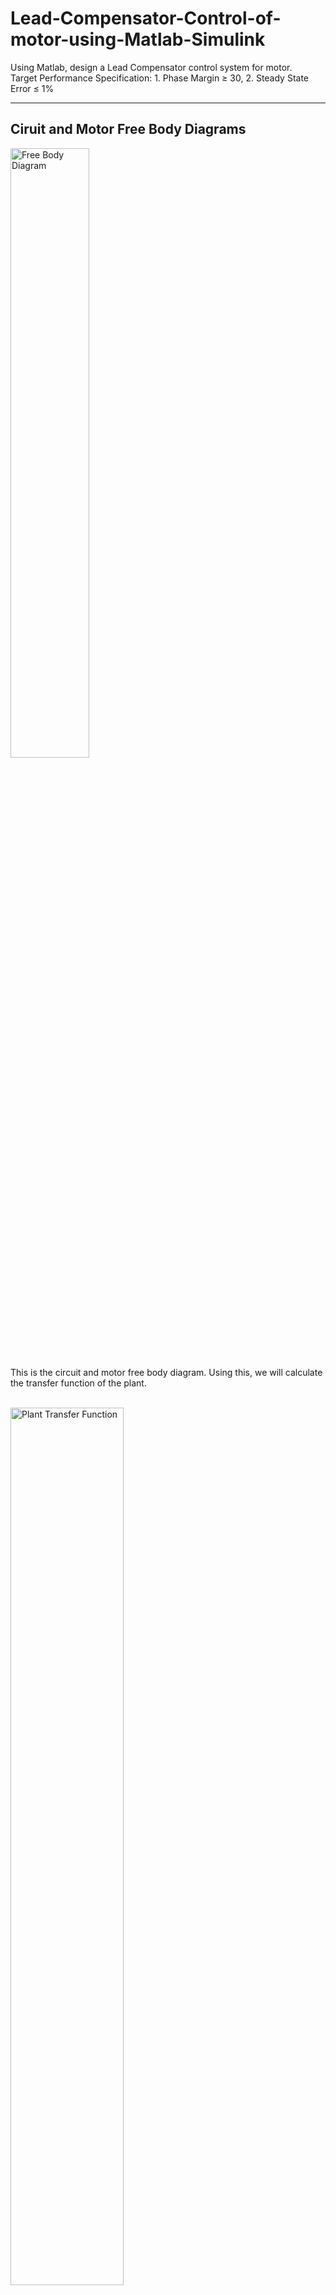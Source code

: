 # Lead-Compensator-Control-of-motor-using-Matlab-Simulink

Using Matlab, design a Lead Compensator control system for motor. <br>
Target Performance Specification: 1. Phase Margin ≥ 30, 2. Steady State Error ≤ 1%

<hr>
<h2>Ciruit and Motor Free Body Diagrams</h3>
<img src = "https://github.com/mongshil553/PI-Control-of-motor-using-Matlab/assets/129606995/e15611d3-dc2c-4623-ab7d-79909740c14e" width="50%" height="50%" title="Free Body Diagram"> <br>
This is the circuit and motor free body diagram. Using this, we will calculate the transfer function of the plant. <br><br>

<img src = "https://github.com/mongshil553/PI-Control-of-motor-using-Matlab/assets/129606995/65a62830-7aed-4f85-8c25-7be9d980f299" width="60%" height="60%" title="Plant Transfer Function"> <br>
After Calculation, the transfer function of the plant is equal to the equation above.

<hr>
<h2>Plant Step Response</h2>
<!--<div align="center">-->
<img src = "https://github.com/mongshil553/PI-Control-of-motor-using-Matlab/assets/129606995/e057234a-53cb-4ecb-b08f-1346bc689ab8" width="30%" height="30%" title="Matlab Step Response">
<img src = "https://github.com/mongshil553/PI-Control-of-motor-using-Matlab/assets/129606995/bb9578fd-cb64-40b2-8915-f3c754cbd17a" width="42%" height="42%" title="Simulink Step Response">
<!--</div>-->
<br> Steady State Error exists. Also, ziegler nichols method cannot be applied to this plant.<br>

<hr>
<h2>Bode Plot</h2>
Using Matlab, we get the following Bode Plot; <br><br>
<img src = "https://github.com/user-attachments/assets/6ea93eb8-dab5-4280-a800-85149ff19b3b" width="70%" height="70%" title="Matlab Bode Plot">

<hr>
<h2>Nyquist Plot</h2>
Using Matlab, we get the following Nyquist Plot; <br><br>
<img src = "https://github.com/user-attachments/assets/376281c7-1228-410e-af77-89ac9cc7ba3b" width="70%" height="70%" title="Matlab Nyquist Plot"> <br>
For all Ks, the system is stable.

<hr>
<h2>Designing Lead Compensator</h2>
For K=5000, the Crossover Frequency is 1.04e+03 where the Phase is -136°. Therefore the PM is 44°. For Overshoot to be below 10%, PM should be equal or higher than 60°. With an extra margin of 10°, the lead compensator should compensate 26° Phase. The following is the lead compensator transfer function; <br>

<img src = "https://github.com/user-attachments/assets/4cfe7ee0-66be-469a-b99f-594b713b917a" width="50%" height="50%" title="Lead Compensator Transfer Function"> <br>

<hr>
<h2>System Result</h2>
With the feedback control system, the result are the following; <br>
<img src = "https://github.com/user-attachments/assets/c665eeb1-b807-4b85-9146-a366ddb2d0e4" width="70%" height="70%" title="Matlab Result"> <br><br>

Simulink results are the following; <br>
<img src = "https://github.com/user-attachments/assets/1352b859-c736-48a6-ba60-de68f7d185a1" width="65%" height="65%" title="Simulink Design"> &nbsp;
<img src = "https://github.com/user-attachments/assets/eac3b78f-7055-4505-af30-c3ac5c0eff11" width="30%" height="30%" title="Simulink Result"> <br>

<hr>
<h2>Disturbance Rejection</h2>
<!--<div align="center">-->
  System Model with Disturbance: <br>
<img src = "https://github.com/user-attachments/assets/b80d31a1-df21-413d-bfdd-3e087b0b1827" width="70%" height="70%" title="Design">
<!--</div>-->

<br>
Sine Disturbance: <br>
<img src = "https://github.com/user-attachments/assets/a6fbb9c7-d8c8-40c9-b192-b4200c3f81d7" width="72%" height="72%" title="Sine Disturbance">
<img src = "https://github.com/user-attachments/assets/320bfd0c-2f62-4bc5-b9fa-8bc692bdb54b" width="26%" height="26%" title="Sine Disturbance enlarged">
<br><br>

Step Disturbance: <br>
<img src = "https://github.com/user-attachments/assets/f344ce0a-4d85-4e6b-9fa1-b106fb868065" width="100%" height="100%" title="Step Disturbance">
<br><br>

Ramp Disturbance: <br>
<img src = "https://github.com/user-attachments/assets/87dc194a-10ab-46ed-90c7-5ff758da3ce7" width="72%" height="72%" title="Ramp Disturbance">
<img src = "https://github.com/user-attachments/assets/7e822174-d957-4702-b446-3ebc22fdd5e0" width="26%" height="26%" title="Ramp Disturbance enlarged">
<br><br>

Parabola Disturbance: <br>
<img src = "https://github.com/user-attachments/assets/ed538475-bfb3-4ca9-9f8f-77ea601ef963" width="100%" height="100%" title="Parabola Disturbance">
<br><br>

<hr>
<h2>User Defined Reference Tracking</h2>
The following is the signal defined which will be a reference. <br>
<img src = "https://github.com/mongshil553/PI-Control-of-motor-using-Matlab-Simulink/assets/129606995/83e7b40c-1ece-4597-8e8f-2cec3ce5a8ea" width="55%" height="55%" title="User Defined Reference">

<br><br>

The following is the system model. <br>
<img src = "https://github.com/user-attachments/assets/52b97e18-17ef-4fac-b8b4-0bb12217deb0" width="100%" height="100%" title="Model">

<br><br>
Result(Left) and Error(Right): <br>
<img src = "https://github.com/user-attachments/assets/081a5828-182e-45e0-afdf-41dee94067c3" width="100%" height="100%" title="Simulation Result">

The error is very minimal.
